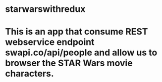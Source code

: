 # starwarswithredux
# This is an app that consume REST webservice endpoint swapi.co/api/people and allow us to browser the STAR Wars movie characters.
